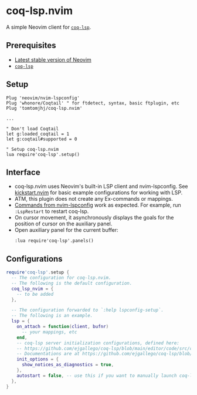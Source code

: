 # coq-lsp.nvim
A simple Neovim client for [`coq-lsp`](https://github.com/ejgallego/coq-lsp/).

## Prerequisites
* [Latest stable version of Neovim](https://github.com/neovim/neovim/releases/tag/stable)
* [`coq-lsp`](https://github.com/ejgallego/coq-lsp/#%EF%B8%8F-installation)

## Setup
```vim
Plug 'neovim/nvim-lspconfig'
Plug 'whonore/Coqtail' " for ftdetect, syntax, basic ftplugin, etc
Plug 'tomtomjhj/coq-lsp.nvim'

...

" Don't load Coqtail
let g:loaded_coqtail = 1
let g:coqtail#supported = 0

" Setup coq-lsp.nvim
lua require'coq-lsp'.setup()
```

## Interface
* coq-lsp.nvim uses Neovim's built-in LSP client and nvim-lspconfig.
  See [kickstart.nvim](https://github.com/nvim-lua/kickstart.nvim/)
  for basic example configurations for working with LSP.
* ATM, this plugin does not create any Ex-commands or mappings.
* [Commands from nvim-lspconfig](https://github.com/neovim/nvim-lspconfig#commands)
  work as expected.
  For example, run `:LspRestart` to restart coq-lsp.
* On cursor movement, it asynchronously displays the goals for the position of cursor on the auxiliary panel.
* Open auxiliary panel for the current buffer:
  ```vim
  :lua require'coq-lsp'.panels()
  ```

## Configurations

```lua
require'coq-lsp'.setup {
  -- The configuration for coq-lsp.nvim.
  -- The following is the default configuration.
  coq_lsp_nvim = {
    -- to be added
  },

  -- The configuration forwarded to `:help lspconfig-setup`.
  -- The following is an example.
  lsp = {
    on_attach = function(client, bufnr)
      -- your mappings, etc
    end,
    -- coq-lsp server initialization configurations, defined here:
    -- https://github.com/ejgallego/coq-lsp/blob/main/editor/code/src/config.ts#L3
    -- Documentations are at https://github.com/ejgallego/coq-lsp/blob/main/editor/code/package.json.
    init_options = {
      show_notices_as_diagnostics = true,
    },
    autostart = false, -- use this if you want to manually launch coq-lsp with :LspStart.
  },
}
```
